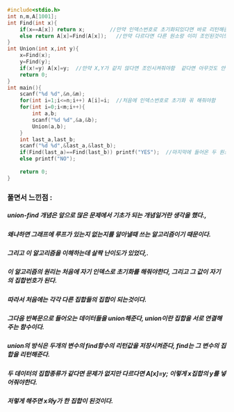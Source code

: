 ```cpp
#include<stdio.h>
int n,m,A[1001];
int Find(int x){
	if(x==A[x]) return x;        //만약 인덱스번호로 초기화되있다면 바로 리턴해줌
	else return A[x]=Find(A[x]);   //만약 다르다면 다른 원소랑 이미 조인된것이므로 끝까지 따라가서 집합을 찾아내야함
}
int Union(int x,int y){
	x=Find(x);
	y=Find(y);
	if(x!=y) A[x]=y;  //만약 X,Y가 같지 않다면 조인시켜줘야함  같다면 아무것도 안해줘도 됨
	return 0;
}
int main(){
	scanf("%d %d",&n,&m);
	for(int i=1;i<=n;i++) A[i]=i;  //처음에 인덱스번호로 초기화 꼮 해줘야함 
	for(int i=0;i<m;i++){
		int a,b;
		scanf("%d %d",&a,&b);
		Union(a,b);
	}
	int last_a,last_b;
	scanf("%d %d",&last_a,&last_b);
	if(Find(last_a)==Find(last_b)) printf("YES");  //마지막에 들어온 두 원소에 대해서 집합이 다르면 NO 같으면 YES
	else printf("NO");
	
	return 0;
}
```

### 풀면서 느낀점 :
##### union-find 개념은 앞으로 많은 문제에서 기초가 되는 개념일거란 생각을 했다.,
##### 왜냐하면 그래프에 루프가 있는지 없는지를 알아낼때 쓰는 알고리즘이기 때문이다.
##### 그리고 이 알고리즘을 이해하는데 살짝 난이도가 있었다,.
##### 이 알고리즘의 원리는 처음에 자기 인덱스로 초기화를 해줘야한다, 그리고 그 값이 자기의 집합번호가 된다.
##### 따라서 처음에는 각각 다른 집합들의 집합이 되는것이다.
##### 그다음 반복문으로 들어오는 데이터들을 union해준다, union이란 집합을 서로 연결해주는 함수이다.
##### union의 방식은 두개의 변수의 find함수의 리턴값을 저장시켜준다, find는 그 변수의 집합을 리턴해준다.
##### 두 데이터의 집합종류가 같다면 문제가 없지만 다르다면 A[x]=y; 이렇게 x집합의 y를 넣어줘야한다.
##### 저렇게 해주면 x와y가 한 집합이 된것이다.
